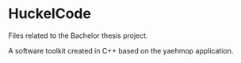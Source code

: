 # HuckelCode

Files related to the Bachelor thesis project.

A software toolkit created in C++ based on the yaehmop application.
